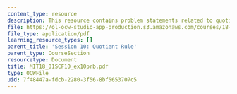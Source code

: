 ```yaml
---
content_type: resource
description: This resource contains problem statements related to quotient rule.
file: https://ol-ocw-studio-app-production.s3.amazonaws.com/courses/18-01sc-single-variable-calculus-fall-2010/7f48447afdcb22803f568bf5653707c5_MIT18_01SCF10_ex10prb.pdf
file_type: application/pdf
learning_resource_types: []
parent_title: 'Session 10: Quotient Rule'
parent_type: CourseSection
resourcetype: Document
title: MIT18_01SCF10_ex10prb.pdf
type: OCWFile
uid: 7f48447a-fdcb-2280-3f56-8bf5653707c5
---
```

